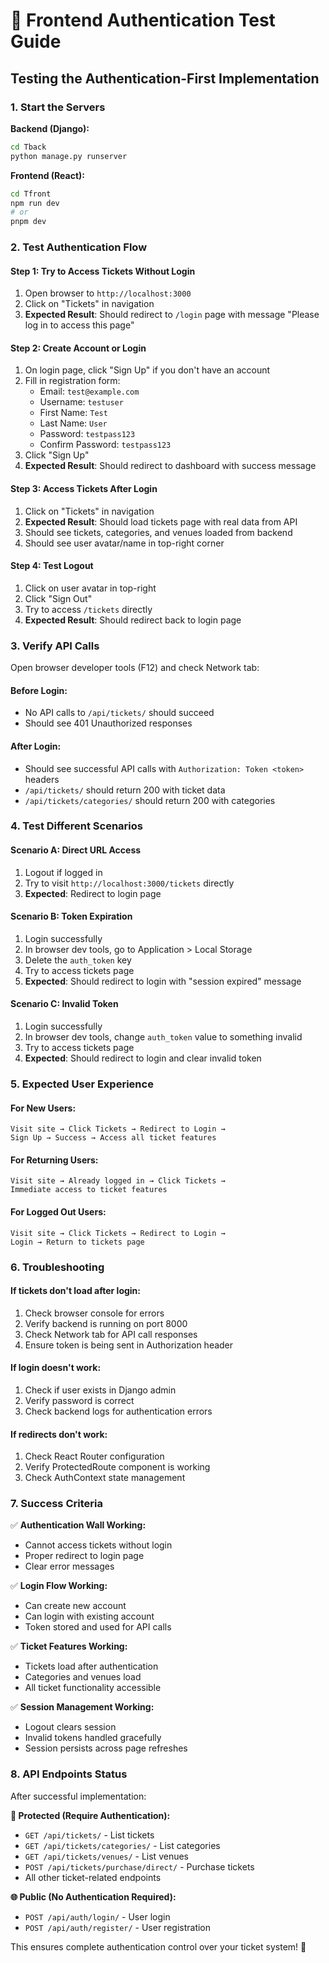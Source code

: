 # 🔐 Frontend Authentication Test Guide

## Testing the Authentication-First Implementation

### 1. **Start the Servers**

**Backend (Django):**
```bash
cd Tback
python manage.py runserver
```

**Frontend (React):**
```bash
cd Tfront
npm run dev
# or
pnpm dev
```

### 2. **Test Authentication Flow**

#### **Step 1: Try to Access Tickets Without Login**
1. Open browser to `http://localhost:3000`
2. Click on "Tickets" in navigation
3. **Expected Result**: Should redirect to `/login` page with message "Please log in to access this page"

#### **Step 2: Create Account or Login**
1. On login page, click "Sign Up" if you don't have an account
2. Fill in registration form:
   - Email: `test@example.com`
   - Username: `testuser`
   - First Name: `Test`
   - Last Name: `User`
   - Password: `testpass123`
   - Confirm Password: `testpass123`
3. Click "Sign Up"
4. **Expected Result**: Should redirect to dashboard with success message

#### **Step 3: Access Tickets After Login**
1. Click on "Tickets" in navigation
2. **Expected Result**: Should load tickets page with real data from API
3. Should see tickets, categories, and venues loaded from backend
4. Should see user avatar/name in top-right corner

#### **Step 4: Test Logout**
1. Click on user avatar in top-right
2. Click "Sign Out"
3. Try to access `/tickets` directly
4. **Expected Result**: Should redirect back to login page

### 3. **Verify API Calls**

Open browser developer tools (F12) and check Network tab:

#### **Before Login:**
- No API calls to `/api/tickets/` should succeed
- Should see 401 Unauthorized responses

#### **After Login:**
- Should see successful API calls with `Authorization: Token <token>` headers
- `/api/tickets/` should return 200 with ticket data
- `/api/tickets/categories/` should return 200 with categories

### 4. **Test Different Scenarios**

#### **Scenario A: Direct URL Access**
1. Logout if logged in
2. Try to visit `http://localhost:3000/tickets` directly
3. **Expected**: Redirect to login page

#### **Scenario B: Token Expiration**
1. Login successfully
2. In browser dev tools, go to Application > Local Storage
3. Delete the `auth_token` key
4. Try to access tickets page
5. **Expected**: Should redirect to login with "session expired" message

#### **Scenario C: Invalid Token**
1. Login successfully
2. In browser dev tools, change `auth_token` value to something invalid
3. Try to access tickets page
4. **Expected**: Should redirect to login and clear invalid token

### 5. **Expected User Experience**

#### **For New Users:**
```
Visit site → Click Tickets → Redirect to Login → 
Sign Up → Success → Access all ticket features
```

#### **For Returning Users:**
```
Visit site → Already logged in → Click Tickets → 
Immediate access to ticket features
```

#### **For Logged Out Users:**
```
Visit site → Click Tickets → Redirect to Login → 
Login → Return to tickets page
```

### 6. **Troubleshooting**

#### **If tickets don't load after login:**
1. Check browser console for errors
2. Verify backend is running on port 8000
3. Check Network tab for API call responses
4. Ensure token is being sent in Authorization header

#### **If login doesn't work:**
1. Check if user exists in Django admin
2. Verify password is correct
3. Check backend logs for authentication errors

#### **If redirects don't work:**
1. Check React Router configuration
2. Verify ProtectedRoute component is working
3. Check AuthContext state management

### 7. **Success Criteria**

✅ **Authentication Wall Working:**
- Cannot access tickets without login
- Proper redirect to login page
- Clear error messages

✅ **Login Flow Working:**
- Can create new account
- Can login with existing account
- Token stored and used for API calls

✅ **Ticket Features Working:**
- Tickets load after authentication
- Categories and venues load
- All ticket functionality accessible

✅ **Session Management Working:**
- Logout clears session
- Invalid tokens handled gracefully
- Session persists across page refreshes

### 8. **API Endpoints Status**

After successful implementation:

**🔐 Protected (Require Authentication):**
- `GET /api/tickets/` - List tickets
- `GET /api/tickets/categories/` - List categories  
- `GET /api/tickets/venues/` - List venues
- `POST /api/tickets/purchase/direct/` - Purchase tickets
- All other ticket-related endpoints

**🌐 Public (No Authentication Required):**
- `POST /api/auth/login/` - User login
- `POST /api/auth/register/` - User registration

This ensures complete authentication control over your ticket system! 🎉